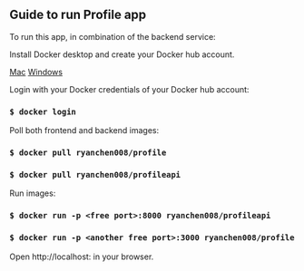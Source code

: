 ## Guide to run Profile app

To run this app, in combination of the backend service:

Install Docker desktop and create your Docker hub account.

[Mac](https://docs.docker.com/docker-for-mac/install/)
[Windows](https://docs.docker.com/docker-for-windows/install/)

Login with your Docker credentials of your Docker hub account:

### `$ docker login`

Poll both frontend and backend images:

### `$ docker pull ryanchen008/profile`

### `$ docker pull ryanchen008/profileapi`

Run images:

### `$ docker run -p <free port>:8000 ryanchen008/profileapi`

### `$ docker run -p <another free port>:3000 ryanchen008/profile`

Open http://localhost:<frontend port> in your browser.
